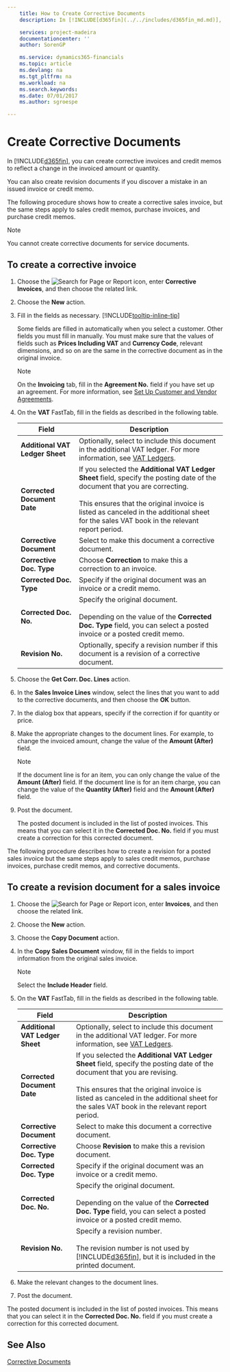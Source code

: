 ```yaml
---
    title: How to Create Corrective Documents
    description: In [!INCLUDE[d365fin](../../includes/d365fin_md.md)], you can create corrective invoices and credit memos to reflect a change in the invoiced amount or quantity.

    services: project-madeira
    documentationcenter: ''
    author: SorenGP

    ms.service: dynamics365-financials
    ms.topic: article
    ms.devlang: na
    ms.tgt_pltfrm: na
    ms.workload: na
    ms.search.keywords:
    ms.date: 07/01/2017
    ms.author: sgroespe

---
```

# Create Corrective Documents
In [!INCLUDE[d365fin](../../includes/d365fin_md.md)], you can create corrective invoices and credit memos to reflect a change in the invoiced amount or quantity.  

 You can also create revision documents if you discover a mistake in an issued invoice or credit memo.  

 The following procedure shows how to create a corrective sales invoice, but the same steps apply to sales credit memos, purchase invoices, and purchase credit memos.  

> [!NOTE]  
>  You cannot create corrective documents for service documents.  

## To create a corrective invoice  

1. Choose the ![Search for Page or Report](../../media/ui-search/search_small.png "Search for Page or Report icon") icon, enter **Corrective Invoices**, and then choose the related link.  
2. Choose the **New** action.
3. Fill in the fields as necessary. [!INCLUDE[tooltip-inline-tip](../../includes/tooltip-inline-tip_md.md)]

    Some fields are filled in automatically when you select a customer. Other fields you must fill in manually. You must make sure that the values of fields such as **Prices Including VAT** and **Currency Code**, relevant dimensions, and so on are the same in the corrective document as in the original invoice.  

    > [!NOTE]  
    >  On the **Invoicing** tab, fill in the **Agreement No.** field if you have set up an agreement. For more information, see [Set Up Customer and Vendor Agreements](how-to-set-up-customer-and-vendor-agreements.md).  

3.  On the **VAT** FastTab, fill in the fields as described in the following table.  

    |Field|Description|  
    |---------------------------------|---------------------------------------|  
    |**Additional VAT Ledger Sheet**|Optionally, select to include this document in the additional VAT ledger. For more information, see [VAT Ledgers](vat-ledgers.md).|  
    |**Corrected Document Date**|If you selected the **Additional VAT Ledger Sheet** field, specify the posting date of the document that you are correcting.<br /><br /> This ensures that the original invoice is listed as canceled in the additional sheet for the sales VAT book in the relevant report period.|  
    |**Corrective Document**|Select to make this document a corrective document.|  
    |**Corrective Doc. Type**|Choose **Correction** to make this a correction to an invoice.|  
    |**Corrected Doc. Type**|Specify if the original document was an invoice or a credit memo.|  
    |**Corrected Doc. No.**|Specify the original document.<br /><br /> Depending on the value of the **Corrected Doc. Type** field, you can select a posted invoice or a posted credit memo.|  
    |**Revision No.**|Optionally, specify a revision number if this document is a revision of a corrective document.|  

4. Choose the **Get Corr. Doc. Lines** action.  
5.  In the **Sales Invoice Lines** window, select the lines that you want to add to the corrective documents, and then choose the **OK** button.  
6.  In the dialog box that appears, specify if the correction if for quantity or price.  
7.  Make the appropriate changes to the document lines. For example, to change the invoiced amount, change the value of the **Amount (After)** field.  

    > [!NOTE]  
    >  If the document line is for an item, you can only change the value of the **Amount (After)** field. If the document line is for an item charge, you can change the value of the **Quantity (After)** field and the **Amount (After)** field.  

8.  Post the document.  

    The posted document is included in the list of posted invoices. This means that you can select it in the **Corrected Doc. No.** field if you must create a correction for this corrected document.  

The following procedure describes how to create a revision for a posted sales invoice but the same steps apply to sales credit memos, purchase invoices, purchase credit memos, and corrective documents.  

## To create a revision document for a sales invoice  

1.  Choose the ![Search for Page or Report](../../media/ui-search/search_small.png "Search for Page or Report icon") icon, enter **Invoices**, and then choose the related link.  
2.  Choose the **New** action.
3.  Choose the **Copy Document** action.  
4.  In the **Copy Sales Document** window, fill in the fields to import information from the original sales invoice.  

    > [!NOTE]  
    >  Select the **Include Header** field.  

5.  On the **VAT** FastTab, fill in the fields as described in the following table.  

    |Field|Description|  
    |---------------------------------|---------------------------------------|  
    |**Additional VAT Ledger Sheet**|Optionally, select to include this document in the additional VAT ledger. For more information, see [VAT Ledgers](vat-ledgers.md).|  
    |**Corrected Document Date**|If you selected the **Additional VAT Ledger Sheet** field, specify the posting date of the document that you are revising.<br /><br /> This ensures that the original invoice is listed as canceled in the additional sheet for the sales VAT book in the relevant report period.|  
    |**Corrective Document**|Select to make this document a corrective document.|  
    |**Corrective Doc. Type**|Choose **Revision** to make this a revision document.|  
    |**Corrected Doc. Type**|Specify if the original document was an invoice or a credit memo.|  
    |**Corrected Doc. No.**|Specify the original document.<br /><br /> Depending on the value of the **Corrected Doc. Type** field, you can select a posted invoice or a posted credit memo.|  
    |**Revision No.**|Specify a revision number.<br /><br /> The revision number is not used by [!INCLUDE[d365fin](../../includes/d365fin_md.md)], but it is included in the printed document.|  

6.  Make the relevant changes to the document lines.  
7.  Post the document.  

The posted document is included in the list of posted invoices. This means that you can select it in the **Corrected Doc. No.** field if you must create a correction for this corrected document.  

## See Also  
 [Corrective Documents](corrective-documents.md)

